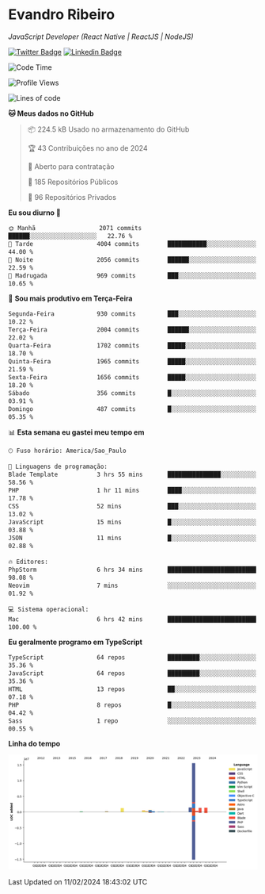 # Evandro **Ribeiro**

*JavaScript Developer (React Native | ReactJS | NodeJS)*

[![Twitter Badge](https://img.shields.io/badge/-@ribeiroevandro-201B2D?style=flat-square&labelColor=201B2D&logo=twitter&logoColor=white&link=https://twitter.com/ribeiroevandro)](https://twitter.com/ribeiroevandro) 
[![Linkedin Badge](https://img.shields.io/badge/-Evandro%20Ribeiro-201B2D?style=flat-square&logo=Linkedin&logoColor=white&link=https://www.linkedin.com/in/ribeiroevandro)](https://www.linkedin.com/in/ribeiroevandro) 


<!--START_SECTION:waka-->
![Code Time](http://img.shields.io/badge/Code%20Time-3%2C676%20hrs%2028%20mins-blue)

![Profile Views](http://img.shields.io/badge/Visualizac%C3%B5es%20do%20perfil-0-blue)

![Lines of code](https://img.shields.io/badge/Desde%20o%20Hello%20World%20eu%20escrevi-23.2%20million%20linhas%20de%20c%C3%B3digo-blue)

**🐱 Meus dados no GitHub** 

> 📦 224.5 kB Usado no armazenamento do GitHub 
 > 
> 🏆 43 Contribuições no ano de 2024
 > 
> 💼 Aberto para contratação
 > 
> 📜 185 Repositórios Públicos 
 > 
> 🔑 96 Repositórios Privados 
 > 
**Eu sou diurno 🐤** 

```text
🌞 Manhã                  2071 commits        ██████░░░░░░░░░░░░░░░░░░░   22.76 % 
🌆 Tarde                  4004 commits        ███████████░░░░░░░░░░░░░░   44.00 % 
🌃 Noite                  2056 commits        ██████░░░░░░░░░░░░░░░░░░░   22.59 % 
🌙 Madrugada              969 commits         ███░░░░░░░░░░░░░░░░░░░░░░   10.65 % 
```
📅 **Sou mais produtivo em Terça-Feira** 

```text
Segunda-Feira            930 commits         ███░░░░░░░░░░░░░░░░░░░░░░   10.22 % 
Terça-Feira              2004 commits        ██████░░░░░░░░░░░░░░░░░░░   22.02 % 
Quarta-Feira             1702 commits        █████░░░░░░░░░░░░░░░░░░░░   18.70 % 
Quinta-Feira             1965 commits        █████░░░░░░░░░░░░░░░░░░░░   21.59 % 
Sexta-Feira              1656 commits        █████░░░░░░░░░░░░░░░░░░░░   18.20 % 
Sábado                   356 commits         █░░░░░░░░░░░░░░░░░░░░░░░░   03.91 % 
Domingo                  487 commits         █░░░░░░░░░░░░░░░░░░░░░░░░   05.35 % 
```


📊 **Esta semana eu gastei meu tempo em** 

```text
🕑︎ Fuso horário: America/Sao_Paulo

💬 Linguagens de programação: 
Blade Template           3 hrs 55 mins       ███████████████░░░░░░░░░░   58.56 % 
PHP                      1 hr 11 mins        ████░░░░░░░░░░░░░░░░░░░░░   17.78 % 
CSS                      52 mins             ███░░░░░░░░░░░░░░░░░░░░░░   13.02 % 
JavaScript               15 mins             █░░░░░░░░░░░░░░░░░░░░░░░░   03.88 % 
JSON                     11 mins             █░░░░░░░░░░░░░░░░░░░░░░░░   02.88 % 

🔥 Editores: 
PhpStorm                 6 hrs 34 mins       █████████████████████████   98.08 % 
Neovim                   7 mins              ░░░░░░░░░░░░░░░░░░░░░░░░░   01.92 % 

💻 Sistema operacional: 
Mac                      6 hrs 42 mins       █████████████████████████   100.00 % 
```

**Eu geralmente programo em TypeScript** 

```text
TypeScript               64 repos            █████████░░░░░░░░░░░░░░░░   35.36 % 
JavaScript               64 repos            █████████░░░░░░░░░░░░░░░░   35.36 % 
HTML                     13 repos            ██░░░░░░░░░░░░░░░░░░░░░░░   07.18 % 
PHP                      8 repos             █░░░░░░░░░░░░░░░░░░░░░░░░   04.42 % 
Sass                     1 repo              ░░░░░░░░░░░░░░░░░░░░░░░░░   00.55 % 
```



**Linha do tempo**

![Lines of Code chart](https://raw.githubusercontent.com/ribeiroevandro/ribeiroevandro/main/assets/bar_graph.png)


 Last Updated on 11/02/2024 18:43:02 UTC
<!--END_SECTION:waka-->
